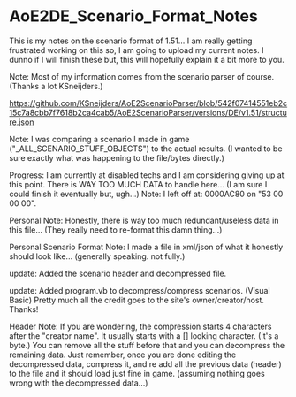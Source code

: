 # AoE2DE_Scenario_Format_Notes
This is my notes on the scenario format of 1.51... I am really getting frustrated working on this so, I am going to upload my current notes. I dunno if I will finish these but, this will hopefully explain it a bit more to you.

Note: Most of my information comes from the scenario parser of course. (Thanks a lot KSneijders.)

https://github.com/KSneijders/AoE2ScenarioParser/blob/542f07414551eb2c15c7a8cbb7f7618b2ca4cab5/AoE2ScenarioParser/versions/DE/v1.51/structure.json

Note: I was comparing a scenario I made in game ("_ALL_SCENARIO_STUFF_OBJECTS") to the actual results. (I wanted to be sure exactly what was happening to the file/bytes directly.)

Progress: I am currently at disabled techs and I am considering giving up at this point. There is WAY TOO MUCH DATA to handle here... (I am sure I could finish it eventually but, ugh...) Note: I left off at: 0000AC80 on "53 00 00 00".

Personal Note: Honestly, there is way too much redundant/useless data in this file... (They really need to re-format this damn thing...)

Personal Scenario Format Note: I made a file in xml/json of what it honestly should look like... (generally speaking. not fully.)

update: Added the scenario header and decompressed file.

update: Added program.vb to decompress/compress scenarios. (Visual Basic) Pretty much all the credit goes to the site's owner/creator/host. Thanks!

Header Note: If you are wondering, the compression starts 4 characters after the "creator name". It usually starts with a [] looking character. (It's a byte.) You can remove all the stuff before that and you can decompress the remaining data. Just remember, once you are done editing the decompressed data, compress it, and re add all the previous data (header) to the file and it should load just fine in game. (assuming nothing goes wrong with the decompressed data...)
